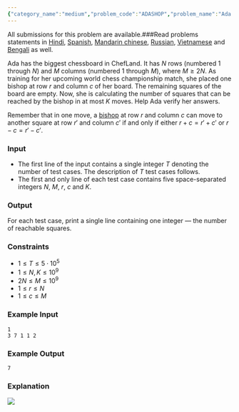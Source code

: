 ```yaml
---
{"category_name":"medium","problem_code":"ADASHOP","problem_name":"Ada Bishop","languages_supported":{"0":"C","1":"CPP14","2":"JAVA","3":"PYTH","4":"PYTH 3.6","5":"PYPY","6":"CS2","7":"PAS fpc","8":"PAS gpc","9":"RUBY","10":"PHP","11":"GO","12":"NODEJS","13":"HASK","14":"rust","15":"SCALA","16":"swift","17":"D","18":"PERL","19":"FORT","20":"WSPC","21":"ADA","22":"CAML","23":"ICK","24":"BF","25":"ASM","26":"CLPS","27":"PRLG","28":"ICON","29":"SCM qobi","30":"PIKE","31":"ST","32":"NICE","33":"LUA","34":"BASH","35":"NEM","36":"LISP sbcl","37":"LISP clisp","38":"SCM guile","39":"JS","40":"ERL","41":"TCL","42":"kotlin","43":"PERL6","44":"TEXT","45":"SCM chicken","46":"PYP3","47":"CLOJ","48":"COB","49":"FS"},"max_timelimit":1,"source_sizelimit":50000,"problem_author":"alei","problem_tester":null,"date_added":"18-10-2018","tags":{"0":"ad","1":"alei","2":"cases","3":"cook99","4":"counting","5":"easy","6":"taran_1407"},"editorial_url":"https://discuss.codechef.com/problems/ADASHOP","time":{"view_start_date":1540146602,"submit_start_date":1540146602,"visible_start_date":1540146602,"end_date":1735669800},"is_direct_submittable":false,"layout":"problem"}
---
```

<span class="solution-visible-txt">All submissions for this problem are available.</span>###Read problems statements in [Hindi](http://www.codechef.com/download/translated/COOK99/hindi/ADASHOP.pdf), [Spanish](http://www.codechef.com/download/translated/COOK99/spanish/ADASHOP.pdf), [Mandarin chinese](http://www.codechef.com/download/translated/COOK99/mandarin/ADASHOP.pdf), [Russian](http://www.codechef.com/download/translated/COOK99/russian/ADASHOP.pdf), [Vietnamese](http://www.codechef.com/download/translated/COOK99/vietnamese/ADASHOP.pdf) and [Bengali](http://www.codechef.com/download/translated/COOK99/bengali/ADASHOP.pdf) as well.


Ada has the biggest chessboard in ChefLand. It has $N$ rows (numbered $1$ through $N$) and $M$ columns (numbered $1$ through $M$), where $M \ge 2N$. As training for her upcoming world chess championship match, she placed one bishop at row $r$ and column $c$ of her board. The remaining squares of the board are empty. Now, she is calculating the number of squares that can be reached by the bishop in at most $K$ moves. Help Ada verify her answers.

Remember that in one move, a <a href="https://en.wikipedia.org/wiki/Bishop_(chess)">bishop</a> at row $r$ and column $c$ can move to another square at row $r'$ and column $c'$ if and only if either $r+c=r'+c'$ or $r-c=r'-c'$.

### Input
- The first line of the input contains a single integer $T$ denoting the number of test cases. The description of $T$ test cases follows.
- The first and only line of each test case contains five space-separated integers $N$, $M$, $r$, $c$ and $K$.

### Output
For each test case, print a single line containing one integer — the number of reachable squares.

### Constraints 
- $1 \le T \le 5 \cdot 10^5$
- $1 \le N, K \le 10^9$
- $2N \le M \le 10^9$
- $1 \le r \le N$
- $1 \le c \le M$

### Example Input
```
1
3 7 1 1 2
```

### Example Output
```
7
```

### Explanation
<img src="https://codechef_shared.s3.amazonaws.com/download/CK99TST/ADASHOP/ADASHOP.png "></img>
